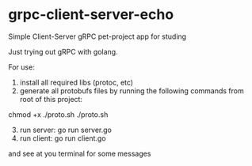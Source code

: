 # grpc-client-server-echo
Simple Client-Server gRPC pet-project app for studing

Just trying out gRPC with golang.

For use: 
1) install all required libs (protoc, etc)
2) generate all protobufs files by running the following commands from root of this project: 

chmod +x ./proto.sh
./proto.sh

3) run server: go run server.go
4) run client: go run client.go

and see at you terminal for some messages
